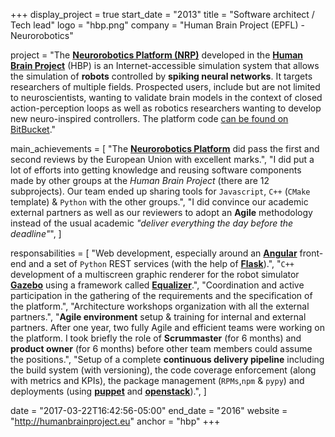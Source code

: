 +++
display_project = true
start_date = "2013"
title = "Software architect / Tech lead"
logo = "hbp.png"
company = "Human Brain Project (EPFL) - Neurorobotics"

project = "The [**Neurorobotics Platform (NRP)**](https://neurorobotics.net/) developed in the [**Human Brain Project**](https://www.humanbrainproject.eu/) (HBP) is an Internet-accessible simulation system that allows the simulation of **robots** controlled by **spiking neural networks**. It targets researchers of multiple fields. Prospected users, include but are not limited to neuroscientists,  wanting to validate brain models in the context of closed action-perception loops as well as robotics researchers wanting to develop new neuro-inspired controllers. The platform code [can be found on BitBucket](https://bitbucket.org/hbpneurorobotics/)."

main_achievements = [
  "The [**Neurorobotics Platform**](https://neurorobotics.net/) did pass the first and second reviews by the European Union with excellent marks.",
  "I did put a lot of efforts into getting knowledge and reusing software components made by other groups at the *Human Brain Project* (there are 12 subprojects). Our team ended up sharing tools for `Javascript`, `C++` (`CMake` template) & `Python` with the other groups.",
  "I did convince our academic external partners as well as our reviewers to adopt an **Agile** methodology instead of the usual academic *\"deliver everything the day before the deadline\"*",
]

responsabilities = [
  "Web development, especially around an [**Angular**](https://angularjs.org/) front-end and a set of `Python` REST services (with the help of [**Flask**](http://flask.pocoo.org/)).",
  "`C++` development of a multiscreen graphic renderer for the robot simulator [**Gazebo**](http://gazebosim.org/) using a framework called [**Equalizer**](http://eyescale.github.io/equalizergraphics.com/).",
  "Coordination and active participation in the gathering of the requirements and the specification of the platform.",
  "Architecture workshops organization with all the external partners.",
  "**Agile environment** setup & training for internal and external partners. After one year, two fully Agile and efficient teams were working on the platform. I took briefly the role of **Scrummaster** (for 6 months) and **product owner** (for 6 months) before other team members could assume the positions.",
  "Setup of a complete **continuous delivery pipeline** including the build system (with versioning), the code coverage enforcement (along with metrics and KPIs), the package management (`RPMs`,`npm` & `pypy`) and deployments (using [**puppet**](https://puppet.com/) and [**openstack**](https://www.openstack.org/)).",
]

date = "2017-03-22T16:42:56-05:00"
end_date = "2016"
website = "http://humanbrainproject.eu"
anchor = "hbp"
+++
